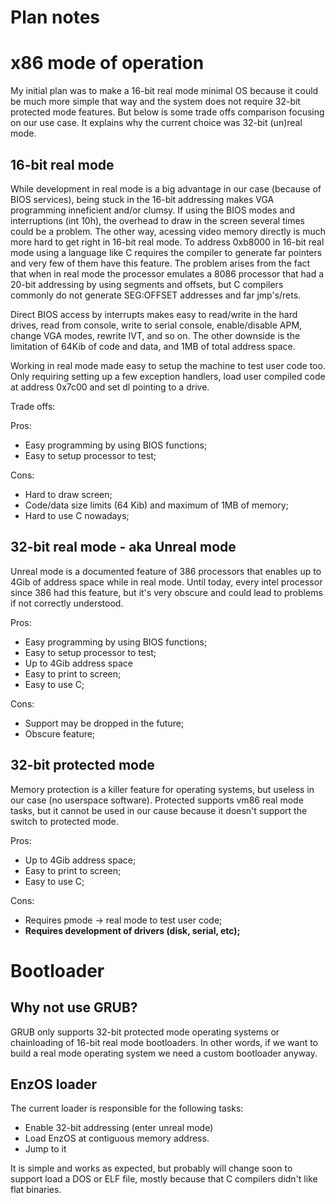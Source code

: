 # Plan notes

# x86 mode of operation

My initial plan was to make a 16-bit real mode minimal OS because it could be much more simple
that way and the system does not require 32-bit protected mode features. But below is 
some trade offs comparison focusing on our use case. It explains why the current choice was
32-bit (un)real mode.

## 16-bit real mode

While development in real mode is a big advantage in our case (because of BIOS services), 
being stuck in the 16-bit addressing makes VGA programming inneficient and/or clumsy.
If using the BIOS modes and interruptions (int 10h), the overhead to draw in the screen 
several times could be a problem. The other way, acessing video memory directly is much more
hard to get right in 16-bit real mode.
To address 0xb8000 in 16-bit real mode using a language like C requires the compiler to generate 
far pointers and very few of them have this feature. The problem arises from the fact that 
when in real mode the processor emulates a 8086 processor that had a 20-bit addressing by using
segments and offsets, but C compilers commonly do not generate SEG:OFFSET addresses and far jmp's/rets.

Direct BIOS access by interrupts makes easy to read/write in the hard drives, read from console, write
to serial console, enable/disable APM, change VGA modes, rewrite IVT, and so on. The other downside
is the limitation of 64Kib of code and data, and 1MB of total address space.

Working in real mode made easy to setup the machine to test user code too. Only requiring setting up 
a few exception handlers, load user compiled code at address 0x7c00 and set dl pointing to a drive.

Trade offs:

Pros:
- Easy programming by using BIOS functions;
- Easy to setup processor to test;

Cons:
- Hard to draw screen;
- Code/data size limits (64 Kib) and maximum of 1MB of memory; 
- Hard to use C nowadays;


## 32-bit real mode - aka Unreal mode

Unreal mode is a documented feature of 386 processors that enables up to 4Gib of address space while in real mode.
Until today, every intel processor since 386 had this feature, but it's very obscure and could lead to problems 
if not correctly understood.

Pros:
- Easy programming by using BIOS functions;
- Easy to setup processor to test;
- Up to 4Gib address space
- Easy to print to screen;
- Easy to use C;

Cons:
- Support may be dropped in the future;
- Obscure feature;
 
## 32-bit protected mode
 
Memory protection is a killer feature for operating systems, but useless in our case (no userspace software).
Protected supports vm86 real mode tasks, but it cannot be used in our cause because it doesn't support the 
switch to protected mode.
 
Pros:
- Up to 4Gib address space;
- Easy to print to screen;
- Easy to use C;
  
Cons:
- Requires pmode -> real mode to test user code;
- **Requires development of drivers (disk, serial, etc);**

# Bootloader

## Why not use GRUB?

GRUB only supports 32-bit protected mode operating systems or chainloading of 16-bit real mode bootloaders.
In other words, if we want to build a real mode operating system we need a custom bootloader anyway.

## EnzOS loader

The current loader is responsible for the following tasks:

- Enable 32-bit addressing (enter unreal mode)
- Load EnzOS at contiguous memory address.
- Jump to it

It is simple and works as expected, but probably will change soon to support load a DOS
or ELF file, mostly because that C compilers didn't like flat binaries.
